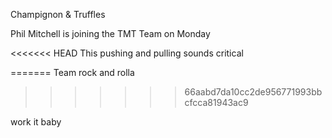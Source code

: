 


Champignon & Truffles



Phil Mitchell is joining the TMT Team on Monday


<<<<<<< HEAD
This pushing and pulling sounds critical 

=======
Team rock and rolla
>>>>>>> 66aabd7da10cc2de956771993bbcfcca81943ac9


work it baby